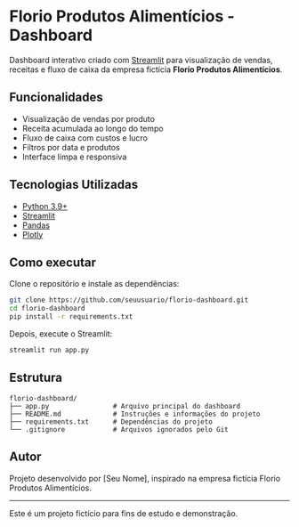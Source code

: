 # Florio Produtos Alimentícios - Dashboard

Dashboard interativo criado com [Streamlit](https://streamlit.io/) para visualização de vendas, receitas e fluxo de caixa da empresa fictícia **Florio Produtos Alimentícios**.

## Funcionalidades

- Visualização de vendas por produto
- Receita acumulada ao longo do tempo
- Fluxo de caixa com custos e lucro
- Filtros por data e produtos
- Interface limpa e responsiva

## Tecnologias Utilizadas

- [Python 3.9+](https://www.python.org/)
- [Streamlit](https://streamlit.io/)
- [Pandas](https://pandas.pydata.org/)
- [Plotly](https://plotly.com/python/)

## Como executar

Clone o repositório e instale as dependências:

```bash
git clone https://github.com/seuusuario/florio-dashboard.git
cd florio-dashboard
pip install -r requirements.txt
```

Depois, execute o Streamlit:

```bash
streamlit run app.py
```

## Estrutura

```
florio-dashboard/
├── app.py                # Arquivo principal do dashboard
├── README.md             # Instruções e informações do projeto
├── requirements.txt      # Dependências do projeto
└── .gitignore            # Arquivos ignorados pelo Git
```

## Autor

Projeto desenvolvido por [Seu Nome], inspirado na empresa fictícia Florio Produtos Alimentícios.

---

Este é um projeto fictício para fins de estudo e demonstração.

